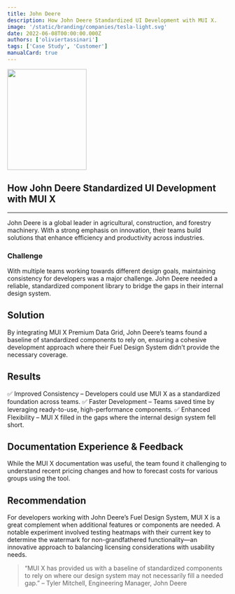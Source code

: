 ```yaml
---
title: John Deere
description: How John Deere Standardized UI Development with MUI X.
image: '/static/branding/companies/tesla-light.svg'
date: 2022-06-08T00:00:00.000Z
authors: ['oliviertassinari']
tags: ['Case Study', 'Customer']
manualCard: true
---
```


<style>
  #blog-responsive-image {
    height: 230px;
    @media (max-width: 600px) {
      height: 167px;
    }
  }
</style>

<img
    id="blog-responsive-image"
    src="/static/branding/companies/amazon-light.svg"
    alt=""
    height="230"
    width="100"
    style="width: 60%; object-fit: cover; object-position: center; border: 0px;"
  />

## How John Deere Standardized UI Development with MUI X

*****

John Deere is a global leader in agricultural, construction, and forestry machinery. With a strong emphasis on innovation, their teams build solutions that enhance efficiency and productivity across industries.

### Challenge
With multiple teams working towards different design goals, maintaining consistency for developers was a major challenge. John Deere needed a reliable, standardized component library to bridge the gaps in their internal design system.

## Solution
By integrating MUI X Premium Data Grid, John Deere’s teams found a baseline of standardized components to rely on, ensuring a cohesive development approach where their Fuel Design System didn’t provide the necessary coverage.

## Results
✅ Improved Consistency – Developers could use MUI X as a standardized foundation across teams.
 ✅ Faster Development – Teams saved time by leveraging ready-to-use, high-performance components.
 ✅ Enhanced Flexibility – MUI X filled in the gaps where the internal design system fell short.


## Documentation Experience & Feedback
While the MUI X documentation was useful, the team found it challenging to understand recent pricing changes and how to forecast costs for various groups using the tool.

## Recommendation
For developers working with John Deere’s Fuel Design System, MUI X is a great complement when additional features or components are needed.
A notable experiment involved testing heatmaps with their current key to determine the watermark for non-grandfathered functionality—an innovative approach to balancing licensing considerations with usability needs.

> “MUI X has provided us with a baseline of standardized components to rely on where our design system may not necessarily fill a needed gap.”
 – Tyler Mitchell, Engineering Manager, John Deere